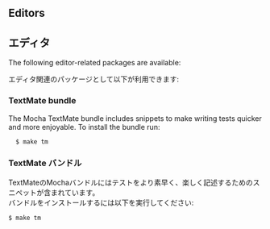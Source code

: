 <h2 id="editors">Editors</h2>

<h2 id="editors">エディタ</h2>

  The following editor-related packages are available:

エディタ関連のパッケージとして以下が利用できます:

<h3 id="textmate-bundle">TextMate bundle</h3>

  The Mocha TextMate bundle includes snippets to
  make writing tests quicker and more enjoyable.
  To install the bundle run:

      $ make tm

<h3 id="textmate-bundle">TextMate バンドル</h3>

TextMateのMochaバンドルにはテストをより素早く、楽しく記述するためのスニペットが含まれています。  
バンドルをインストールするには以下を実行してください:

	$ make tm